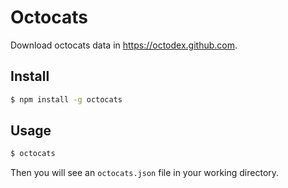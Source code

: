 # Octocats

Download octocats data in https://octodex.github.com.

## Install
```bash
$ npm install -g octocats
```

## Usage
```bash
$ octocats
```
Then you will see an `octocats.json` file in your working directory.

